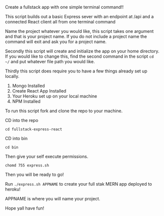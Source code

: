 Create a fullstack app with one simple terminal command!! 

This script builds out a basic Express sever with an endpoint at /api and a connected React client all from one terminal command 

Name the project whatever you would like, this script takes one argument and that is your project name. If you do not include a project name the command will exit and ask you for a project name.

Secondly this script will create and initialize the app on your home directory. If you would like to change this, find the second command in the script `cd ~/` and put whatever file path you would like. 

Thirdly this script does require you to have a few things already set up locally. 
1. Mongo Installed 
2. Create React App Installed
3. Your Heroku set up on your local machine 
4. NPM Installed 

To run this script fork and clone the repo to your machine. 

CD into the repo 

```cd fullstack-express-react```

CD into bin 

```cd bin```

Then give your self execute permissions. 

```chomd 755 express.sh```

Then you will be ready to go!

Run `./express.sh APPNAME` to create your full stak MERN app deployed to heroku!

APPNAME is where you will name your project. 

Hope yall have fun! 

